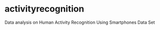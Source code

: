 activityrecognition
===================

Data analysis on Human Activity Recognition Using Smartphones Data Set
